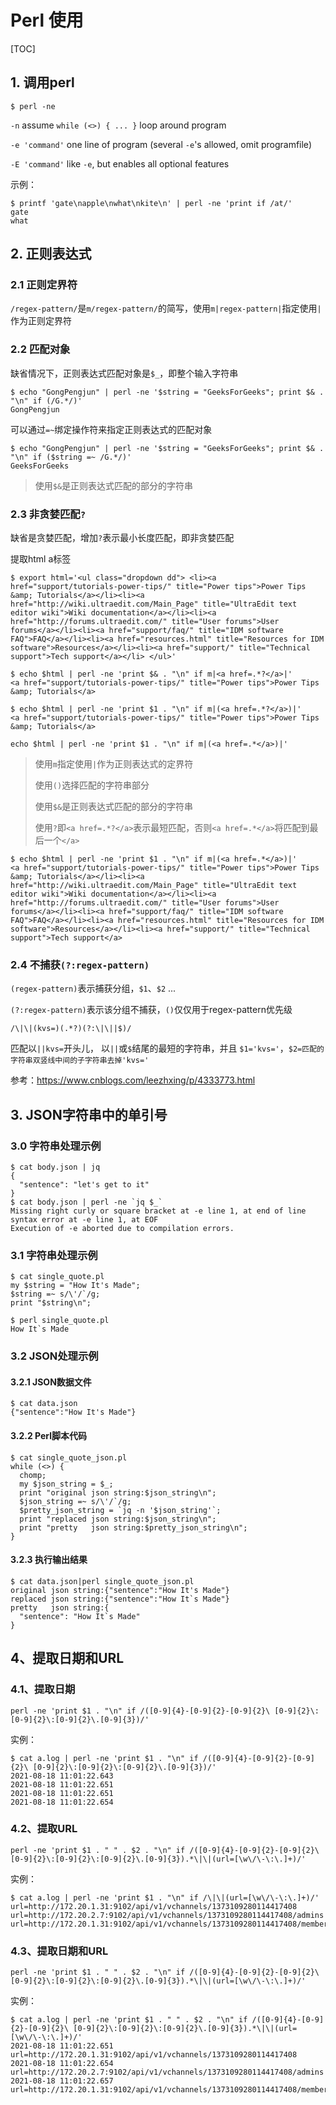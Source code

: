 # Perl 使用

[TOC]

## 1. 调用perl

```shell
$ perl -ne
```

`-n` assume `while (<>) { ... }` loop around program

`-e 'command'` one line of program (several `-e`'s allowed, omit programfile)

`-E 'command'` like `-e`, but enables all optional features

示例：

```shell
$ printf 'gate\napple\nwhat\nkite\n' | perl -ne 'print if /at/'
gate
what
```

## 2. 正则表达式

### 2.1 正则定界符

`/regex-pattern/`是`m/regex-pattern/`的简写，使用`m|regex-pattern|`指定使用`|`作为正则定界符

### 2.2 匹配对象

缺省情况下，正则表达式匹配对象是`$_`，即整个输入字符串

```shell
$ echo "GongPengjun" | perl -ne '$string = "GeeksForGeeks"; print $& . "\n" if (/G.*/)'
GongPengjun
```

可以通过`=~`绑定操作符来指定正则表达式的匹配对象

```shell
$ echo "GongPengjun" | perl -ne '$string = "GeeksForGeeks"; print $& . "\n" if ($string =~ /G.*/)'
GeeksForGeeks
```

> 使用`$&`是正则表达式匹配的部分的字符串

### 2.3 非贪婪匹配`?`

缺省是贪婪匹配，增加`?`表示最小长度匹配，即非贪婪匹配

提取html a标签

```shell
$ export html='<ul class="dropdown dd"> <li><a href="support/tutorials-power-tips/" title="Power tips">Power Tips &amp; Tutorials</a></li><li><a href="http://wiki.ultraedit.com/Main_Page" title="UltraEdit text editor wiki">Wiki documentation</a></li><li><a href="http://forums.ultraedit.com/" title="User forums">User forums</a></li><li><a href="support/faq/" title="IDM software FAQ">FAQ</a></li><li><a href="resources.html" title="Resources for IDM software">Resources</a></li><li><a href="support/" title="Technical support">Tech support</a></li> </ul>'

$ echo $html | perl -ne 'print $& . "\n" if m|<a href=.*?</a>|'
<a href="support/tutorials-power-tips/" title="Power tips">Power Tips &amp; Tutorials</a>

$ echo $html | perl -ne 'print $1 . "\n" if m|(<a href=.*?</a>)|'
<a href="support/tutorials-power-tips/" title="Power tips">Power Tips &amp; Tutorials</a>

echo $html | perl -ne 'print $1 . "\n" if m|(<a href=.*</a>)|'
```

>  使用`m`指定使用`|`作为正则表达式的定界符
>
> 使用`()`选择匹配的字符串部分
>
> 使用`$&`是正则表达式匹配的部分的字符串
>
> 使用`?`即`<a href=.*?</a>`表示最短匹配，否则`<a href=.*</a>`将匹配到最后一个`</a>`

```shell
$ echo $html | perl -ne 'print $1 . "\n" if m|(<a href=.*</a>)|'
<a href="support/tutorials-power-tips/" title="Power tips">Power Tips &amp; Tutorials</a></li><li><a href="http://wiki.ultraedit.com/Main_Page" title="UltraEdit text editor wiki">Wiki documentation</a></li><li><a href="http://forums.ultraedit.com/" title="User forums">User forums</a></li><li><a href="support/faq/" title="IDM software FAQ">FAQ</a></li><li><a href="resources.html" title="Resources for IDM software">Resources</a></li><li><a href="support/" title="Technical support">Tech support</a>
```

### 2.4 不捕获`(?:regex-pattern)`

`(regex-pattern)`表示捕获分组，`$1`、`$2` ... 

`(?:regex-pattern)`表示该分组不捕获，`()`仅仅用于regex-pattern优先级

```shell
/\|\|(kvs=)(.*?)(?:\|\||$)/
```

匹配以`||kvs=`开头儿， 以`||`或`$`结尾的最短的字符串，并且 `$1='kvs='`，`$2=匹配的字符串双竖线中间的子字符串去掉'kvs='`

参考：https://www.cnblogs.com/leezhxing/p/4333773.html

## 3. JSON字符串中的单引号

### 3.0 字符串处理示例

```shell
$ cat body.json | jq
{
  "sentence": "let's get to it"
}
$ cat body.json | perl -ne `jq $_`
Missing right curly or square bracket at -e line 1, at end of line
syntax error at -e line 1, at EOF
Execution of -e aborted due to compilation errors.
```

### 3.1 字符串处理示例

```shell
$ cat single_quote.pl
my $string = "How It's Made";
$string =~ s/\'/`/g;
print "$string\n";

$ perl single_quote.pl
How It`s Made
```

### 3.2 JSON处理示例

#### 3.2.1 JSON数据文件

```shell
$ cat data.json
{"sentence":"How It's Made"}
```

#### 3.2.2 Perl脚本代码

```perl6
$ cat single_quote_json.pl
while (<>) {
  chomp;
  my $json_string = $_;
  print "original json string:$json_string\n";
  $json_string =~ s/\'/`/g;
  $pretty_json_string = `jq -n '$json_string'`;
  print "replaced json string:$json_string\n";
  print "pretty   json string:$pretty_json_string\n";
}
```

#### 3.2.3 执行输出结果

```shell
$ cat data.json|perl single_quote_json.pl
original json string:{"sentence":"How It's Made"}
replaced json string:{"sentence":"How It`s Made"}
pretty   json string:{
  "sentence": "How It`s Made"
}
```

## 4、提取日期和URL

### 4.1、提取日期

```shell
perl -ne 'print $1 . "\n" if /([0-9]{4}-[0-9]{2}-[0-9]{2}\ [0-9]{2}\:[0-9]{2}\:[0-9]{2}\.[0-9]{3})/'
```

实例：

```shell
$ cat a.log | perl -ne 'print $1 . "\n" if /([0-9]{4}-[0-9]{2}-[0-9]{2}\ [0-9]{2}\:[0-9]{2}\:[0-9]{2}\.[0-9]{3})/'
2021-08-18 11:01:22.643
2021-08-18 11:01:22.651
2021-08-18 11:01:22.651
2021-08-18 11:01:22.654
```

### 4.2、提取URL

```shell
perl -ne 'print $1 . " " . $2 . "\n" if /([0-9]{4}-[0-9]{2}-[0-9]{2}\ [0-9]{2}\:[0-9]{2}\:[0-9]{2}\.[0-9]{3}).*\|\|(url=[\w\/\-\:\.]+)/'
```

实例：

```shell
$ cat a.log | perl -ne 'print $1 . "\n" if /\|\|(url=[\w\/\-\:\.]+)/'
url=http://172.20.1.31:9102/api/v1/vchannels/1373109280114417408
url=http://172.20.2.7:9102/api/v1/vchannels/1373109280114417408/admins
url=http://172.20.1.31:9102/api/v1/vchannels/1373109280114417408/members
```

### 4.3、提取日期和URL

```shell
perl -ne 'print $1 . " " . $2 . "\n" if /([0-9]{4}-[0-9]{2}-[0-9]{2}\ [0-9]{2}\:[0-9]{2}\:[0-9]{2}\.[0-9]{3}).*\|\|(url=[\w\/\-\:\.]+)/'
```

实例：

```shell
$ cat a.log | perl -ne 'print $1 . " " . $2 . "\n" if /([0-9]{4}-[0-9]{2}-[0-9]{2}\ [0-9]{2}\:[0-9]{2}\:[0-9]{2}\.[0-9]{3}).*\|\|(url=[\w\/\-\:\.]+)/'
2021-08-18 11:01:22.651 url=http://172.20.1.31:9102/api/v1/vchannels/1373109280114417408
2021-08-18 11:01:22.654 url=http://172.20.2.7:9102/api/v1/vchannels/1373109280114417408/admins
2021-08-18 11:01:22.657 url=http://172.20.1.31:9102/api/v1/vchannels/1373109280114417408/members
```



